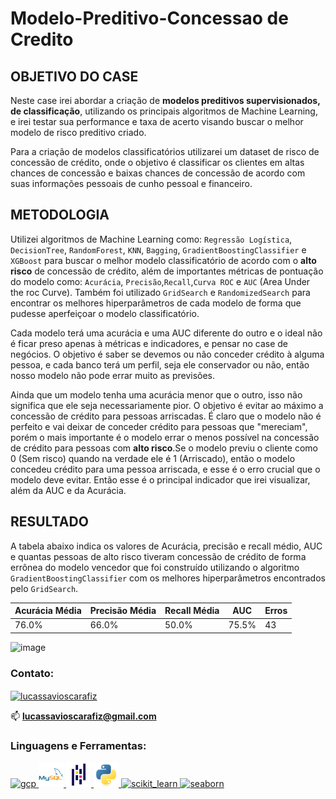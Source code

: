 # Modelo-Preditivo-Concessao de Credito

## OBJETIVO DO CASE

Neste case irei abordar a criação de **modelos preditivos supervisionados, de classificação**, utilizando os principais algoritmos de Machine Learning, e irei testar sua performance e taxa de acerto visando buscar o melhor modelo de risco preditivo criado.

Para a criação de modelos classificatórios utilizarei um dataset de risco de concessão de crédito, onde o objetivo é classificar os clientes em altas chances de concessão e baixas chances de concessão de acordo com suas informações pessoais de cunho pessoal e financeiro.


## METODOLOGIA

Utilizei algoritmos de Machine Learning como: `Regressão Logística`, `DecisionTree`, `RandomForest`, `KNN`, `Bagging`, `GradientBoostingClassifier` e `XGBoost` para buscar o melhor modelo classificatório de acordo com o **alto risco** de concessão de crédito, além de importantes métricas de pontuação do modelo como: `Acurácia`, `Precisão`,`Recall`,`Curva ROC` e `AUC` (Area Under the roc Curve). Também foi utilizado `GridSearch` e `RandomizedSearch` para encontrar os melhores hiperparâmetros de cada modelo de forma que pudesse aperfeiçoar o modelo classificatório.

Cada modelo terá uma acurácia e uma AUC diferente do outro e o ideal não é ficar preso apenas à métricas e indicadores, e pensar no case de negócios. O objetivo é saber se devemos ou não conceder crédito à alguma pessoa, e cada banco terá um perfil, seja ele conservador ou não, então nosso modelo não pode errar muito as previsões.

Ainda que um modelo tenha uma acurácia menor que o outro, isso não significa que ele seja necessariamente pior. O objetivo é evitar ao máximo a concessão de crédito para pessoas arriscadas. É claro que o modelo não é perfeito e vai deixar de conceder crédito para pessoas que "mereciam", porém o mais importante é o modelo errar o menos possível na concessão de crédito para pessoas com **alto risco**.Se o modelo previu o cliente como 0 (Sem risco) quando na verdade ele é 1 (Arriscado), então o modelo concedeu crédito para uma pessoa arriscada, e esse é o erro crucial que o modelo deve evitar. Então esse é o principal indicador que irei visualizar, além da AUC e da Acurácia.

## RESULTADO

A tabela abaixo indica os valores de Acurácia, precisão e recall médio, AUC e quantas pessoas de alto risco tiveram concessão de crédito de forma errônea do modelo vencedor que foi construído utilizando o algoritmo `GradientBoostingClassifier` com os melhores hiperparâmetros encontrados pelo `GridSearch`.

Acurácia Média  | Precisão Média | Recall Média| AUC   | Erros |
--------------  | -------------- | ----------- | ----- | ----- |
76.0%           | 66.0%          | 50.0%       | 75.5% | 43    |


![image](https://user-images.githubusercontent.com/81670585/221262798-d58c8d95-83eb-4293-8dd4-dfa2723e0df0.png)


<h3 align="left">Contato:</h3>
<p align="left">
<a href="https://linkedin.com/in/lucassavioscarafiz" target="blank"><img align="center" src="https://raw.githubusercontent.com/rahuldkjain/github-profile-readme-generator/master/src/images/icons/Social/linked-in-alt.svg" alt="lucassavioscarafiz" height="30" width="40" /></a>
</p>

📫 **lucassavioscarafiz@gmail.com**

<h3 align="left">Linguagens e Ferramentas:</h3>
<p align="left"> <a href="https://cloud.google.com" target="_blank" rel="noreferrer"> <img src="https://www.vectorlogo.zone/logos/google_cloud/google_cloud-icon.svg" alt="gcp" width="40" height="40"/> </a> <a href="https://www.mysql.com/" target="_blank" rel="noreferrer"> <img src="https://raw.githubusercontent.com/devicons/devicon/master/icons/mysql/mysql-original-wordmark.svg" alt="mysql" width="40" height="40"/> </a> <a href="https://pandas.pydata.org/" target="_blank" rel="noreferrer"> <img src="https://raw.githubusercontent.com/devicons/devicon/2ae2a900d2f041da66e950e4d48052658d850630/icons/pandas/pandas-original.svg" alt="pandas" width="40" height="40"/> </a> <a href="https://www.python.org" target="_blank" rel="noreferrer"> <img src="https://raw.githubusercontent.com/devicons/devicon/master/icons/python/python-original.svg" alt="python" width="40" height="40"/> </a> <a href="https://scikit-learn.org/" target="_blank" rel="noreferrer"> <img src="https://upload.wikimedia.org/wikipedia/commons/0/05/Scikit_learn_logo_small.svg" alt="scikit_learn" width="40" height="40"/> </a> <a href="https://seaborn.pydata.org/" target="_blank" rel="noreferrer"> <img src="https://seaborn.pydata.org/_images/logo-mark-lightbg.svg" alt="seaborn" width="40" height="40"/> </a> </p>
